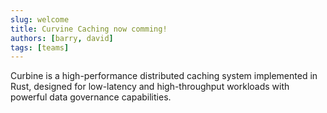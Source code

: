 ```yaml
---
slug: welcome
title: Curvine Caching now comming!
authors: [barry, david]
tags: [teams]
---
```


<!-- truncate -->

Curbine is a high-performance distributed caching system implemented in Rust, designed for low-latency and high-throughput workloads with powerful data governance capabilities.


